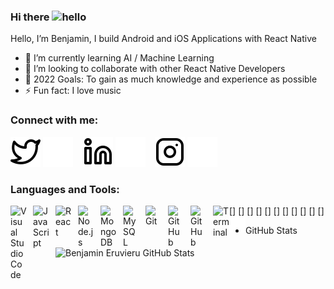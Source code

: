 ### Hi there <img src="https://user-images.githubusercontent.com/1303154/88677602-1635ba80-d120-11ea-84d8-d263ba5fc3c0.gif" width="24px" height="24px" alt="hello">

<p>
Hello, I’m Benjamin, I build Android and iOS Applications with React Native  </p>

- 🌱 I’m currently learning AI / Machine Learning
- 👯 I’m looking to collaborate with other React Native Developers
- 🥅 2022 Goals: To gain as much knowledge and experience as possible 
- ⚡ Fun fact: I love music

### Connect with me:

[![website](./IMG/twitter-light.svg)](https://twitter.com/benjamin_eru#gh-light-mode-only)
[![website](./iMG/twitter-dark.svg)](https://twitter.com/benjamin_eru#gh-dark-mode-only)
&nbsp;&nbsp;
[![website](./IMG/linkedin-light.svg)](https://www.linkedin.com/in/benjamin-eruvieru-32844119a#gh-light-mode-only)
[![website](./IMG/linkedin-dark.svg)](https://www.linkedin.com/in/benjamin-eruvieru-32844119a#gh-dark-mode-only)
&nbsp;&nbsp;
[![website](./IMG/instagram-light.svg)](https://instagram.com/benjamineruvieru#gh-light-mode-only)
[![website](./IMG/instagram-dark.svg)](https://instagram.com/benjamineruvieru#gh-dark-mode-only)

### Languages and Tools:

[<img align="left" alt="Visual Studio Code" width="26px" src="https://cdn.jsdelivr.net/gh/devicons/devicon/icons/vscode/vscode-original.svg" style="padding-right:10px;" />]
[<img align="left" alt="JavaScript" width="26px" src="https://cdn.jsdelivr.net/gh/devicons/devicon/icons/javascript/javascript-original.svg" style="padding-right:10px;" />]
[<img align="left" alt="React" width="26px" src="https://cdn.jsdelivr.net/gh/devicons/devicon/icons/react/react-original.svg" style="padding-right:10px;" />]
[<img align="left" alt="Node.js" width="26px" src="https://cdn.jsdelivr.net/gh/devicons/devicon/icons/nodejs/nodejs-original.svg" style="padding-right:10px;" />]
[<img align="left" alt="MongoDB" width="26px" src="https://cdn.jsdelivr.net/gh/devicons/devicon/icons/mongodb/mongodb-original.svg" style="padding-right:10px;" />]
[<img align="left" alt="MySQL" width="26px" src="https://cdn.jsdelivr.net/gh/devicons/devicon/icons/mysql/mysql-original.svg" style="padding-right:10px;" />]
[<img align="left" alt="Git" width="26px" src="https://cdn.jsdelivr.net/gh/devicons/devicon/icons/git/git-original.svg" style="padding-right:10px;" />]
[<img align="left" alt="GitHub" width="26px" src="https://user-images.githubusercontent.com/3369400/139447912-e0f43f33-6d9f-45f8-be46-2df5bbc91289.png" style="padding-right:10px;" />]
[<img align="left" alt="GitHub" width="26px" src="https://user-images.githubusercontent.com/3369400/139448065-39a229ba-4b06-434b-bc67-616e2ed80c8f.png" style="padding-right:10px;" />]
[<img align="left" alt="Terminal" width="26px" src="./img/terminal-light.svg" />]
[<img align="left" alt="Terminal" width="26px" src="./img/terminal-dark.svg" />]



  - GitHub Stats

  <img align="left" alt="Benjamin Eruvieru GitHub Stats" src="https://github-readme-stats.vercel.app/api?username=benjamineruvieru&show_icons=true&hide_border=false&title_color=ff652f&icon_color=FFE400&bg_color=09131B&text_color=ffffff&border_color=0c1a25" />

